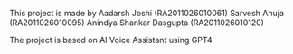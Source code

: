 This project is made by 
Aadarsh Joshi (RA2011026010061)
Sarvesh Ahuja (RA2011026010095)
Anindya Shankar Dasgupta (RA2011026010120)

The project is based on AI Voice Assistant using GPT4
